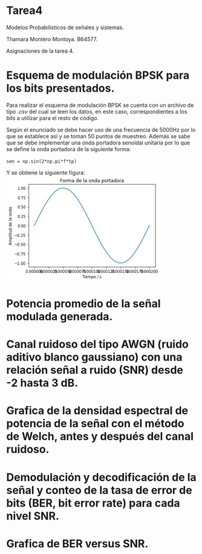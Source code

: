 # Tarea4
Modelos Probabilísticos de señales y sistemas.

Thamara Montero Montoya. B64577.

Asignaciones de la tarea 4.


# Esquema de modulación BPSK para los bits presentados. 
Para realizar el esquema de modulación BPSK se cuenta con un archivo de tipo *.csv* del cual se leen los datos, en este caso, correspondientes a los bits a utilizar para el resto de código.

Según el enunciado se debe hacer uso de una frecuencia de 5000Hz por lo que se establece así y se toman 50 puntos de muestreo. Además se sabe que se debe implementar una onda portadora senoidal unitaria por lo que se define la onda portadora de la siguiente forma:

`sen = np.sin(2*np.pi*f*tp)` 

Y se obtiene la siguiente figura:
![](Onda_portadora.png)



# Potencia promedio de la señal modulada generada.


# Canal ruidoso del tipo AWGN (ruido aditivo blanco gaussiano) con una relación señal a ruido (SNR) desde -2 hasta 3 dB.


# Grafica de la densidad espectral de potencia de la señal con el método de Welch, antes y después del canal ruidoso.


# Demodulación y decodificación de la señal y  conteo de la tasa de error de bits (BER, bit error rate) para cada nivel SNR.


# Grafica de BER versus SNR.
